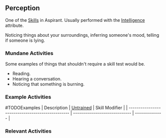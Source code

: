 ## Perception
One of the [Skills](Skills) in Aspirant. Usually performed with the [Intelligence](Stats#Intelligence) attribute.

Noticing things about your surroundings, inferring someone's mood, telling if someone is lying.

### Mundane Activities
Some examples of things that shouldn't require a skill test would be.
* Reading.
* Hearing a conversation.
* Noticing that something is burning.

### Example Activities
#TODOExamples 
| Description                                      | [Untrained](Skills#Untrained) | Skill Modifier |
| ------------------------------------------------ | ----------------------------- | -------------- |


### Relevant Activities

